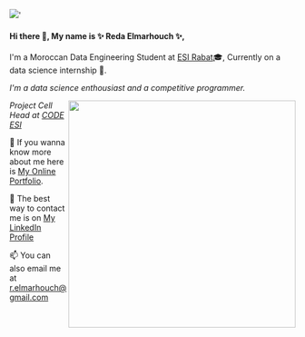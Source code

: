 ![](https://visitor-badge.glitch.me/badge?page_id=RedaElmar.RedaElmar)'

#### Hi there 👋, My name is ✨ Reda Elmarhouch ✨,

I'm a Moroccan Data Engineering Student at [ESI Rabat](http://www.esi.ac.ma/)🎓, Currently on a data science internship  🔭.

*I'm a data science enthousiast and a competitive programmer.*
<p>
  <img width="400" align='right' src="https://github-readme-stats.vercel.app/api?username=RedaElmar&show_icons=true&hide_border=true"></a>
</p>


*Project Cell Head at [CODE ESI](https://github.com/CODE-ESI)*

🤔 If you wanna know more about me here is [My Online Portfolio](https://reda-elmarhouch.ml/).

💬 The best way to contact me is on [My LinkedIn Profile](https://www.linkedin.com/in/reda-elmarhouch/)

📫 You can also email me at [r.elmarhouch@gmail.com](mailto:r.el.mar817991@gmail.com)


